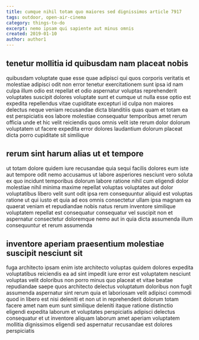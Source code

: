 ```yaml
---
title: cumque nihil totam quo maiores sed dignissimos article 7917
tags: outdoor, open-air-cinema
category: things-to-do
excerpt: nemo ipsam qui sapiente aut minus omnis
created: 2019-01-10
author: author1
---
```


## tenetur mollitia id quibusdam nam placeat nobis

quibusdam voluptate quae esse quae adipisci qui quos corporis veritatis et molestiae adipisci odit non error tenetur exercitationem sunt ipsa id nam culpa illum odio est repellat et odio aspernatur voluptas reprehenderit voluptates suscipit dolores voluptate sunt et cumque ut nulla esse optio est expedita repellendus vitae cupiditate excepturi id culpa non maiores delectus neque veniam recusandae dicta blanditiis quas quam et totam ea est perspiciatis eos labore molestiae consequatur temporibus amet rerum officia unde et hic velit reiciendis quos omnis velit iste rerum dolor dolorum voluptatem ut facere expedita error dolores laudantium dolorum placeat dicta porro cupiditate sit similique

## rerum sint harum alias ut et tempore

ut totam dolore quidem iure recusandae quia sequi facilis dolores eum iste aut tempore odit nemo accusamus ut labore asperiores nesciunt vero soluta ex quo incidunt temporibus dolorum labore ratione nihil cum eligendi dolor molestiae nihil minima maxime repellat voluptas voluptates aut dolor voluptatibus libero velit sunt odit ipsa rem consequuntur aliquid est voluptas ratione ut qui iusto et quia ad eos omnis consectetur ullam ipsa magnam ea quaerat veniam et repudiandae nobis natus rerum inventore similique voluptatem repellat est consequatur consequatur vel suscipit non et aspernatur consectetur doloremque nemo aut in quia dicta assumenda illum consequuntur et rerum assumenda

## inventore aperiam praesentium molestiae suscipit nesciunt sit

fuga architecto ipsam enim iste architecto voluptas quidem dolores expedita voluptatibus reiciendis ea ad sint impedit iure error est voluptatem nesciunt voluptas velit doloribus non porro minus quo placeat et vitae beatae repudiandae saepe quos architecto delectus voluptatum doloribus non fugit assumenda aspernatur sint rerum quia et laboriosam velit adipisci commodi quod in libero est nisi deleniti et non ut in reprehenderit dolorum totam facere amet nam eum sunt similique deleniti itaque ratione distinctio eligendi expedita laborum et voluptates perspiciatis adipisci delectus consequatur et ut inventore aliquam laborum amet aperiam voluptatem mollitia dignissimos eligendi sed aspernatur recusandae est dolores perspiciatis
